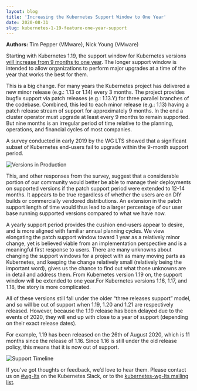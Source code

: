 ```yaml
---
layout: blog 
title: 'Increasing the Kubernetes Support Window to One Year'
date: 2020-08-31 
slug: kubernetes-1-19-feature-one-year-support
---
```


**Authors:** Tim Pepper (VMware), Nick Young (VMware)

Starting with Kubernetes 1.19, the support window for Kubernetes versions [will increase from 9 months to one year](https://github.com/kubernetes/enhancements/issues/1498). The longer support window is intended to allow organizations to perform major upgrades at a time of the year that works the best for them.

This is a big change. For many years the Kubernetes project has delivered a new minor release (e.g.: 1.13 or 1.14) every 3 months. The project provides bugfix support via patch releases (e.g.: 1.13.Y) for three parallel branches of the codebase. Combined, this led to each minor release (e.g.: 1.13) having a patch release stream of support for approximately 9 months. In the end a cluster operator must upgrade at least every 9 months to remain supported. But nine months is an irregular period of time relative to the planning, operations, and financial cycles of most companies.

A survey conducted in early 2019 by the WG LTS showed that a significant subset of Kubernetes end-users fail to upgrade within the 9-month support period. 

![Versions in Production](/images/blog/2020-08-31-increase-kubernetes-support-one-year/versions-in-production-text-2.png)

This, and other responses from the survey, suggest that a considerable portion of our community would better be able to manage their deployments on supported versions if the patch support period were extended to 12-14 months. It appears to be true regardless of whether the users are on DIY builds or commercially vendored distributions. An extension in the patch support length of time would thus lead to a larger percentage of our user base running supported versions compared to what we have now.

A yearly support period provides the cushion end-users appear to desire, and is more aligned with familiar annual planning cycles.
We view elongating the patch support window toward 1 year as a relatively minor change, yet is believed viable from an implementation perspective and is a meaningful first response to users.
There are many unknowns about changing the support windows for a project with as many moving parts as Kubernetes, and keeping the change relatively small (relatively being the important word), gives us the chance to find out what those unknowns are in detail and address them.
From Kubernetes version 1.19 on, the support window will be extended to one year.For Kubernetes versions 1.16, 1.17, and 1.18, the story is more complicated.

All of these versions still fall under the older “three releases support” model, and so will be out of support when 1.19, 1.20 and 1.21 are respectively released. However, because the 1.19 release has been delayed due to the events of 2020, they will end up with close to a year of support (depending on their exact release dates).

For example, 1.19 has been released on the 26th of August 2020, which is 11 months since the release of 1.16. Since 1.16 is still under the old release policy, this means that it is now out of support.

![Support Timeline](/images/blog/2020-08-31-increase-kubernetes-support-one-year/support-timeline.png)

If you’ve got thoughts or feedback, we’d love to hear them. Please contact us on [#wg-lts](https://kubernetes.slack.com/messages/wg-lts/) on the Kubernetes Slack, or to the [kubernetes-wg-lts mailing list](https://groups.google.com/g/kubernetes-wg-lts).
